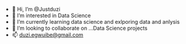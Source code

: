 - 👋 Hi, I’m @Justduzi
- 👀 I’m interested in Data Science
- 🌱 I’m currently learning data science and exlporing data and anlysis
- 💞️ I’m looking to collaborate on ...Data Science projects
- 📫 duzi.egwuibe@gmail.com

<!---
Justduzi/Justduzi is a ✨ special ✨ repository because its `README.md` (this file) appears on your GitHub profile.
You can click the Preview link to take a look at your changes.
--->
